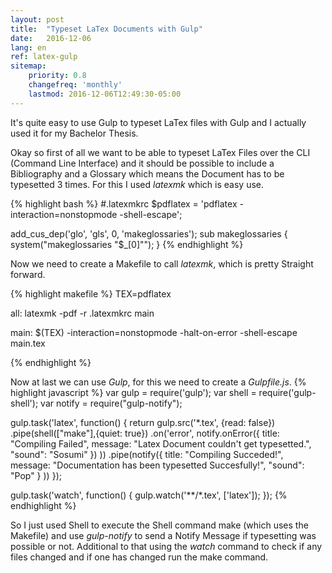 ```yaml
---
layout: post
title:  "Typeset LaTex Documents with Gulp"
date:   2016-12-06
lang: en
ref: latex-gulp
sitemap:
    priority: 0.8
    changefreq: 'monthly'
    lastmod: 2016-12-06T12:49:30-05:00
---
```


It's quite easy to use Gulp to typeset LaTex files with Gulp and I actually used it for my Bachelor Thesis.

Okay so first of all we want to be able to typeset LaTex Files over the CLI (Command Line Interface) and it should be possible to include a Bibliography and a Glossary which means the Document has to be typesetted 3 times.
For this I used _latexmk_ which is easy use.


{% highlight bash %}
#.latexmkrc
$pdflatex = 'pdflatex -interaction=nonstopmode -shell-escape';

add_cus_dep('glo', 'gls', 0, 'makeglossaries');
sub makeglossaries {
	system("makeglossaries \"$_[0]\"");
}
{% endhighlight %}

Now we need to create a Makefile to call _latexmk_, which is pretty Straight forward.

{% highlight makefile %}
TEX=pdflatex

all:
	latexmk -pdf -r .latexmkrc main

main:
	$(TEX) -interaction=nonstopmode -halt-on-error -shell-escape main.tex

{% endhighlight %}

Now at last we can use _Gulp_, for this we need to create a _Gulpfile.js_.
{% highlight javascript %}
var gulp = require('gulp');
var shell = require('gulp-shell');
var notify = require("gulp-notify");

gulp.task('latex', function() {
    return gulp.src('*.tex', {read: false})
    .pipe(shell(["make"],{quiet: true})
    .on('error', notify.onError({
			title: "Compiling Failed",
			message: "Latex Document couldn't get typesetted.",
      "sound": "Sosumi"
		})
  ))
    .pipe(notify({
      title: "Compiling Succeded!",
      message: "Documentation has been typesetted Succesfully!",
      "sound": "Pop"
      }
    ))
});

gulp.task('watch', function() {
    gulp.watch('**/*.tex', ['latex']);
});
{% endhighlight %}

So I just used Shell to execute the Shell command make (which uses the Makefile) and use _gulp-notify_ to send a Notify Message if typesetting was possible or not.
Additional to that using the _watch_ command to check if any files changed and if one has changed run the make command.
